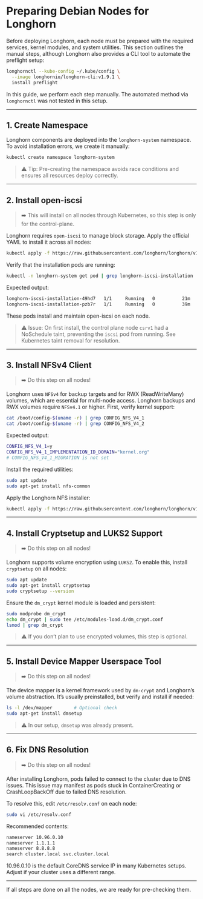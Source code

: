 # Preparing Debian Nodes for Longhorn
Before deploying Longhorn, each node must be prepared with the required services, kernel modules, and system utilities.
This section outlines the manual steps, although Longhorn also provides a CLI tool to automate the preflight setup:
```bash
longhornctl --kube-config ~/.kube/config \
  --image longhornio/longhorn-cli:v1.9.1 \
  install preflight
```
In this guide, we perform each step manually. The automated method via `longhornctl` was not tested in this setup.

---

## 1. Create Namespace
Longhorn components are deployed into the `longhorn-system` namespace. To avoid installation errors, we create it manually:
```bash
kubectl create namespace longhorn-system
```
> ⚠️ Tip: Pre-creating the namespace avoids race conditions and ensures all resources deploy correctly.

---

## 2. Install open-iscsi
> ➡️ This will install on all nodes through Kubernetes, so this step is only for the control-plane.

Longhorn requires `open-iscsi` to manage block storage. Apply the official YAML to install it across all nodes:
```bash
kubectl apply -f https://raw.githubusercontent.com/longhorn/longhorn/v1.9.1/deploy/prerequisite/longhorn-iscsi-installation.yaml
```
Verify that the installation pods are running:
```bash
kubectl -n longhorn-system get pod | grep longhorn-iscsi-installation
```
Expected output:
```bash
longhorn-iscsi-installation-49hd7   1/1     Running   0          21m
longhorn-iscsi-installation-pzb7r   1/1     Running   0          39m
```
These pods install and maintain open-iscsi on each node.

> ⚠️ Issue: On first install, the control plane node `csrv1` had a NoSchedule taint, preventing the `iscsi` pod from running. See Kubernetes taint removal for resolution.

---

## 3. Install NFSv4 Client
> ➡️ Do this step on all nodes!

Longhorn uses `NFSv4` for backup targets and for RWX (ReadWriteMany) volumes, which are essential for multi-node access.
Longhorn backups and RWX volumes require `NFSv4.1` or higher. 
First, verify kernel support:
```bash
cat /boot/config-$(uname -r) | grep CONFIG_NFS_V4_1
cat /boot/config-$(uname -r) | grep CONFIG_NFS_V4_2
```
Expected output:
```bash
CONFIG_NFS_V4_1=y
CONFIG_NFS_V4_1_IMPLEMENTATION_ID_DOMAIN="kernel.org"
# CONFIG_NFS_V4_1_MIGRATION is not set
```
Install the required utilities:
```bash
sudo apt update
sudo apt-get install nfs-common
```
Apply the Longhorn NFS installer:
```bash
kubectl apply -f https://raw.githubusercontent.com/longhorn/longhorn/v1.9.1/deploy/prerequisite/longhorn-nfs-installation.yaml
```

---

## 4. Install Cryptsetup and LUKS2 Support
> ➡️ Do this step on all nodes!

Longhorn supports volume encryption using `LUKS2`. To enable this, install `cryptsetup` on all nodes:
```bash
sudo apt update
sudo apt-get install cryptsetup
sudo cryptsetup --version
```
Ensure the `dm_crypt` kernel module is loaded and persistent:
```bash
sudo modprobe dm_crypt
echo dm_crypt | sudo tee /etc/modules-load.d/dm_crypt.conf
lsmod | grep dm_crypt
```
> ⚠️ If you don’t plan to use encrypted volumes, this step is optional.

---

## 5. Install Device Mapper Userspace Tool
> ➡️ Do this step on all nodes!

The device mapper is a kernel framework used by `dm-crypt` and Longhorn’s volume abstraction. It’s usually preinstalled, but verify and install if needed:
```bash
ls -l /dev/mapper        # Optional check
sudo apt-get install dmsetup
```
> ⚠️ In our setup, `dmsetup` was already present.

---

## 6. Fix DNS Resolution
> ➡️ Do this step on all nodes!

After installing Longhorn, pods failed to connect to the cluster due to DNS issues. 
This issue may manifest as pods stuck in ContainerCreating or CrashLoopBackOff due to failed DNS resolution.

To resolve this, edit `/etc/resolv.conf` on each node:
```bash
sudo vi /etc/resolv.conf
```
Recommended contents:
```bash
nameserver 10.96.0.10
nameserver 1.1.1.1
nameserver 8.8.8.8
search cluster.local svc.cluster.local
```
10.96.0.10 is the default CoreDNS service IP in many Kubernetes setups. Adjust if your cluster uses a different range.

---

If all steps are done on all the nodes, we are ready for pre-checking them.

